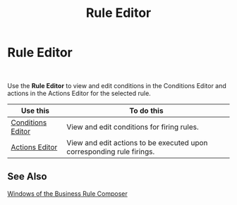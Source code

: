 ﻿---
title: Rule Editor
TOCTitle: Rule Editor
ms:assetid: fc4e521b-e46c-4169-924b-c11afbf9eb5b
ms:mtpsurl: https://msdn.microsoft.com/en-us/library/Aa562102(v=BTS.80)
ms:contentKeyID: 51533656
ms.date: 08/30/2017
mtps_version: v=BTS.80
f1_keywords:
- bts10.bre.ruleeditor
---

# Rule Editor

 

Use the **Rule Editor** to view and edit conditions in the Conditions Editor and actions in the Actions Editor for the selected rule.

<table>
<thead>
<tr class="header">
<th>Use this</th>
<th>To do this</th>
</tr>
</thead>
<tbody>
<tr class="odd">
<td><a href="conditions-editor.md">Conditions Editor</a></td>
<td>View and edit conditions for firing rules.</td>
</tr>
<tr class="even">
<td><a href="actions-editor.md">Actions Editor</a></td>
<td>View and edit actions to be executed upon corresponding rule firings.</td>
</tr>
</tbody>
</table>


## See Also

[Windows of the Business Rule Composer](https://msdn.microsoft.com/en-us/library/aa561030\(v=bts.80\))

